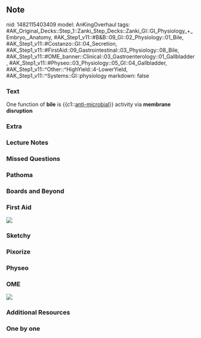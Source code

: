 ## Note
nid: 1482115403409
model: AnKingOverhaul
tags: #AK_Original_Decks::Step_1::Zanki_Step_Decks::Zanki_GI::GI_Physiology_+_Embryo,_Anatomy, #AK_Step1_v11::#B&B::09_GI::02_Physiology::01_Bile, #AK_Step1_v11::#Costanzo::GI::04_Secretion, #AK_Step1_v11::#FirstAid::09_Gastrointestinal::03_Physiology::08_Bile, #AK_Step1_v11::#OME_banner::Clinical::03_Gastroenterology::01_Gallbladder, #AK_Step1_v11::#Physeo::03_Physiology::05_GI::04_Gallbladder, #AK_Step1_v11::^Other::^HighYield::4-LowerYield, #AK_Step1_v11::^Systems::GI::physiology
markdown: false

### Text
<div>
  One function of <b>bile</b> is {{c1::<u>anti-microbial</u>}}
  activity via <b>membrane</b> <b>disruption</b>
</div>

### Extra


### Lecture Notes


### Missed Questions


### Pathoma


### Boards and Beyond


### First Aid
<img src="tmp8ur7lf.png">

### Sketchy


### Pixorize


### Physeo


### OME
<div class="ome-widget">
  <a href=
  "https://onlinemeded.org/spa/gastroenterology/gallbladder/acquire?ref=anki">
  <img src="_OME_AnkiFlashcards_Lesson_3.png"></a>
</div>

### Additional Resources


### One by one

